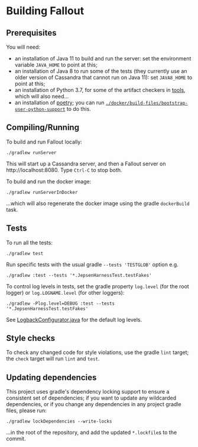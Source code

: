 # Building Fallout

## Prerequisites

You will need:

* an installation of Java 11 to build and run the server: set the environment variable `JAVA_HOME` to point at this;
* an installation of Java 8 to run some of the tests (they currently use an older version of Cassandra that cannot run on Java 11): set `JAVA8_HOME` to point at this;
* an installation of Python 3.7, for some of the artifact checkers in [tools](tools), which will also need...
* an installation of [poetry](https://python-poetry.org/); you can run [`./docker/build-files/bootstrap-user-python-support`](docker/build-files/bootstrap-user-python-support) to do this.

## Compiling/Running

To build and run Fallout locally:

```
./gradlew runServer
```

This will start up a Cassandra server, and then a Fallout server on http://localhost:8080.  Type `Ctrl-C` to stop both.

To build and run the docker image:

```
./gradlew runServerInDocker
```

...which will also regenerate the docker image using the gradle `dockerBuild` task.

## Tests

To run all the tests:

```
./gradlew test
```

Run specific tests with the usual gradle `--tests 'TESTGLOB'` option e.g.

```
./gradlew :test --tests '*.JepsenHarnessTest.testFakes'
```

To control log levels in tests, set the gradle property `log.level` (for the root logger) or `log.LOGNAME.level` (for other loggers):

```
./gradlew -Plog.level=DEBUG :test --tests '*.JepsenHarnessTest.testFakes'
```

See [LogbackConfigurator.java](src/test/java/com/datastax/fallout/LogbackConfigurator.java) for the default log levels.

## Style checks

To check any changed code for style violations, use the gradle `lint` target; the `check` target will run `lint` and `test`.

## Updating dependencies

This project uses gradle's dependency locking support to ensure a consistent set of dependencies; if you want to update any wildcarded dependencies, or if you change any dependencies in any project gradle files, please run:

```
./gradlew lockDependencies --write-locks
```

...in the root of the repository, and add the updated `*.lockfile`s to the commit.
